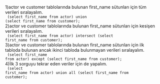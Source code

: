 1)actor ve customer tablolarında bulunan first_name sütunları için tüm verileri sıralayalım.<br><code>
  (select first_name from actor)
union 
(select first_name from customer);</code><br>
2)actor ve customer tablolarında bulunan first_name sütunları için kesişen verileri sıralayalım.<br><code>
  (select first_name from actor)
intersect
(select first_name from customer);</code><br>
3)actor ve customer tablolarında bulunan first_name sütunları için ilk tabloda bulunan ancak ikinci tabloda bulunmayan verileri sıralayalım.<br><code>
  (select first_name from actor)
except
(select first_name from customer);</code><br>
4)İlk 3 sorguyu tekrar eden veriler için de yapalım.
<br><code>
  (select first_name from actor)
union all 
(select first_name from customer);</code><br>

  
